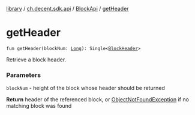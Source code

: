 [library](../../index.md) / [ch.decent.sdk.api](../index.md) / [BlockApi](index.md) / [getHeader](./get-header.md)

# getHeader

`fun getHeader(blockNum: `[`Long`](https://kotlinlang.org/api/latest/jvm/stdlib/kotlin/-long/index.html)`): Single<`[`BlockHeader`](../../ch.decent.sdk.model/-block-header/index.md)`>`

Retrieve a block header.

### Parameters

`blockNum` - height of the block whose header should be returned

**Return**
header of the referenced block, or [ObjectNotFoundException](../../ch.decent.sdk.exception/-object-not-found-exception/index.md) if no matching block was found

